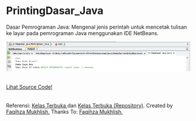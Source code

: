 # PrintingDasar_Java
Dasar Pemrograman Java: Mengenal jenis perintah untuk mencetak tulisan ke layar pada pemrograman Java menggunakan IDE NetBeans. <br>

<img src="https://github.com/RizkyKhapidsyah/PrintingDasar_Java/blob/master/%23result/Capture.PNG"> <br><br>

<a href="https://github.com/RizkyKhapidsyah/PrintingDasar_Java/blob/master/src/printingdasar_java/PrintingDasar_Java.java">Lihat Source Code!</a>
<br><br><br>
Referensi: <a href="https://www.youtube.com/user/faqihzamukhlish"> Kelas Terbuka </a> dan <a href="https://github.com/kelasterbuka"> Kelas Terbuka (Repository)</a>. Created by <a href="https://github.com/faqihza">Faqihza Mukhlish.</a> Thanks To: <a href="https://www.youtube.com/channel/UCRGHjysoCemh4y7tCJQs30w/about">Faqihza Mukhlish.</a>
